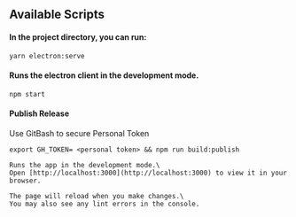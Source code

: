 ## Available Scripts

#### In the project directory, you can run:
 ```cli
 yarn electron:serve
 ``` 
#### Runs the electron client in the development mode.
 ```cli
 npm start
 ```
#### Publish Release
Use GitBash to secure Personal Token
```cli
export GH_TOKEN= <personal token> && npm run build:publish

Runs the app in the development mode.\
Open [http://localhost:3000](http://localhost:3000) to view it in your browser.

The page will reload when you make changes.\
You may also see any lint errors in the console.



